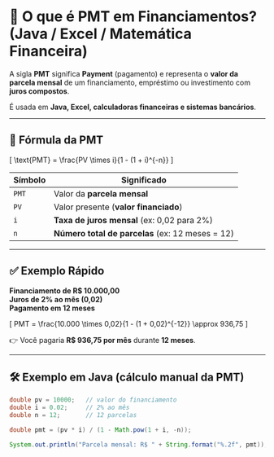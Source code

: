 # 📘 O que é **PMT** em Financiamentos? (Java / Excel / Matemática Financeira)

A sigla **PMT** significa **Payment** (pagamento) e representa o **valor da parcela mensal**
de um financiamento, empréstimo ou investimento com **juros compostos**.

É usada em **Java, Excel, calculadoras financeiras e sistemas bancários**.

---

## 🧠 Fórmula da PMT

\[
\text{PMT} = \frac{PV \times i}{1 - (1 + i)^{-n}}
\]

| Símbolo | Significado |
|----------|-------------|
| `PMT` | Valor da **parcela mensal** |
| `PV` | Valor presente (**valor financiado**) |
| `i` | **Taxa de juros mensal** (ex: 0,02 para 2%) |
| `n` | **Número total de parcelas** (ex: 12 meses = 12) |

---

## ✅ Exemplo Rápido

**Financiamento de R$ 10.000,00**  
**Juros de 2% ao mês (0,02)**  
**Pagamento em 12 meses**

\[
PMT = \frac{10.000 \times 0,02}{1 - (1 + 0,02)^{-12}} \approx 936,75
\]

👉 Você pagaria **R$ 936,75 por mês** durante **12 meses**.

---

## 🛠️ Exemplo em Java (cálculo manual da PMT)

```java
double pv = 10000;   // valor do financiamento
double i = 0.02;     // 2% ao mês
double n = 12;       // 12 parcelas

double pmt = (pv * i) / (1 - Math.pow(1 + i, -n));

System.out.println("Parcela mensal: R$ " + String.format("%.2f", pmt));
```
